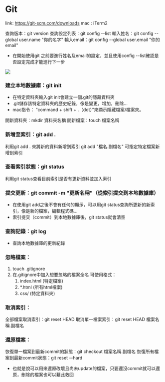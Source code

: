 # Git

link: https://git-scm.com/downloads
 mac : iTerm2
 
查詢版本：git version
查詢設定列表：git config --list
輸入姓名：git config --global user.name "你的名字"
輸入email：git config --global user.email "你的email"
- 在開始使用git 之前要進行姓名及email的設定，並且使用config --list確認是否設定完成才能進行下一步

![](https://i.imgur.com/DE7pEYj.png)

### 建立本地數據庫：git init
- 在特定資料夾輸入git init會建立一個.git的隱藏資料夾
- .git儲存該特定資料夾的歷史紀錄，像是變更，增加，刪除...
- mac指令： “command + shift + .（dot）”來顯示隱藏檔案/檔案夾。
    
開新資料夾：mkdir 資料夾名稱
開新檔案：touch 檔案名稱
### 新增至索引：git add .
利用git add . 來將新的資料新增到索引
git add "檔名.副檔名" 可指定特定檔案新增到索引
### 查看索引狀態：git status
利用git status查看目前索引是否有更新資料並加入索引
### 提交更新：git commit -m "更新名稱"（從索引提交到本地數據庫）

- 在使用git add之後不會有任何的顯示，可以用git status查詢所更新的新索引，像是新的檔案，編輯程式碼...
- 索引提交（commit）到本地數據庫後，git status就會清空

### 查詢記錄：git log
- 查詢本地數據庫的更新紀錄

### 忽略檔案：
1. touch .gitignore
2. 在.gitignore中加入想要忽略的檔案全名
    可使用格式：
    1. index.html  (特定檔案)
    2. *.html (所有html檔案)
    3. css/ (特定資料夾)
### 取消索引：
全部檔案取消索引：git reset HEAD
取消單一檔案索引：git reset HEAD 檔案名稱.副檔名

### 還原檔案：
恢復單一檔案到最新commit的狀態：git checkout 檔案名稱.副檔名
恢復所有檔案到最新commit狀態：git reset --hard
- 也就是說可以用來還原改壞且尚未update的檔案，只要還沒commit就可以還原，刪除的檔案也可以藉此救回